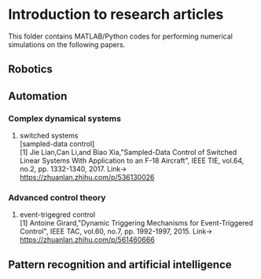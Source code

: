 # Introduction to research articles

This folder contains MATLAB/Python codes for performing numerical simulations on the following papers. 

## Robotics

## Automation
### Complex dynamical systems
1. switched systems <br>
[sampled-data control] <br>
[1] Jie Lian,Can Li,and Biao Xia,"Sampled-Data Control of Switched Linear Systems With Application to an F-18 Aircraft", IEEE TIE, vol.64, no.2, pp. 1332-1340, 2017.
Link-> https://zhuanlan.zhihu.com/p/536130026


### Advanced control theory
1. event-trigegred control <br>
[1] Antoine Girard,"Dynamic Triggering Mechanisms for Event-Triggered Control", IEEE TAC, vol.60, no.7, pp. 1992-1997, 2015.
Link-> https://zhuanlan.zhihu.com/p/561460666

## Pattern recognition and artificial intelligence
